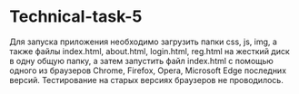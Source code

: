 # Technical-task-5
Для запуска приложения необходимо загрузить папки css, js, img, а также файлы index.html, about.html, login.html, reg.html на жесткий диск в одну общую папку, а затем запустить файл index.html с помощью одного из браузеров Chrome, Firefox, Opera, Microsoft Edge последних версий. Тестирование на старых версиях браузеров не проводилось.
